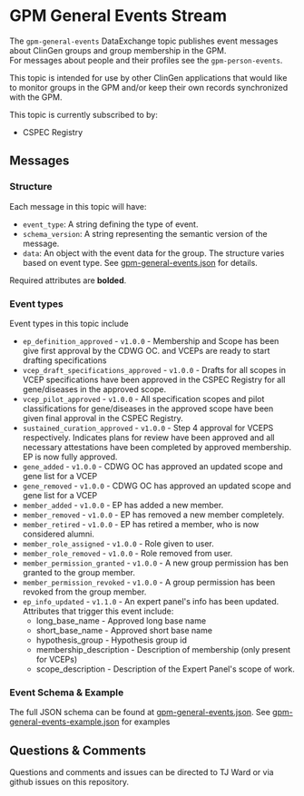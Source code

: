 # GPM General Events Stream
The `gpm-general-events` DataExchange topic publishes event messages about ClinGen groups and group membership in the GPM.  
For messages about people and their profiles see the `gpm-person-events`.

This topic is intended for use by other ClinGen applications that would like to monitor groups in the GPM and/or keep their own records synchronized with the GPM.

This topic is currently subscribed to by:
* CSPEC Registry

## Messages

### Structure
Each message in this topic will have:
* `event_type`: A string defining the type of event.
* `schema_version`: A string representing the semantic version of the message.
* `data`: An object with the event data for the group.  The structure varies based on event type. See [gpm-general-events.json](./gpm-general-events.json) for details.

Required attributes are **bolded**.

### Event types
Event types in this topic include
 * `ep_definition_approved` - `v1.0.0` -  Membership and Scope has been give first approval by the CDWG OC. and VCEPs are ready to start drafting specifications
 * `vcep_draft_specifications_approved` - `v1.0.0` -  Drafts for all scopes in VCEP specifications have been approved in the CSPEC Registry for all gene/diseases in the approved scope.
 * `vcep_pilot_approved` - `v1.0.0` -  All specification scopes and pilot classifications for gene/diseases in the approved scope have been given final approval in the CSPEC Registry.
 * `sustained_curation_approved` - `v1.0.0` -  Step 4 approval for VCEPS respectively.  Indicates plans for review have been approved and all necessary attestations have been completed by approved membership.  EP is now fully approved.
 * `gene_added` - `v1.0.0` -  CDWG OC has approved an updated scope and gene list for a VCEP
 * `gene_removed` - `v1.0.0` -  CDWG OC has approved an updated scope and gene list for a VCEP
 * `member_added` - `v1.0.0` -  EP has added a new member.
 * `member_removed` - `v1.0.0` -  EP has removed a new member completely.
 * `member_retired` - `v1.0.0` -  EP has retired a member, who is now considered alumni.
 * `member_role_assigned` - `v1.0.0` -  Role given to user.
 * `member_role_removed` - `v1.0.0` -  Role removed from user.
 * `member_permission_granted` - `v1.0.0` -  A new group permission has ben granted to the group member.
 * `member_permission_revoked` - `v1.0.0` -  A group permission has been revoked from the group member.
 * `ep_info_updated` - `v1.1.0` - An expert panel's info has been updated.  Attributes that trigger this event include:
   * long_base_name - Approved long base name
   * short_base_name - Approved short base name
   * hypothesis_group - Hypothesis group id
   * membership_description - Description of membership (only present for VCEPs)
   * scope_description - Description of the Expert Panel's scope of work.


### Event Schema & Example
The full JSON schema can be found at [gpm-general-events.json](./gpm-general-events.json).
See [gpm-general-events-example.json](./gpm-general-events-example.json) for examples

## Questions & Comments
Questions and comments and issues can be directed to TJ Ward or via github issues on this repository.
